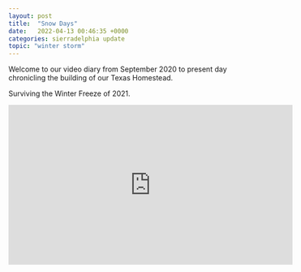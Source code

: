 ```yaml
---
layout: post
title:  "Snow Days"
date:   2022-04-13 00:46:35 +0000
categories: sierradelphia update
topic: "winter storm"
---
```

Welcome to our video diary from September 2020 to present day chronicling the building of our Texas Homestead.

Surviving the Winter Freeze of 2021.

<iframe width="560" height="315" src="https://www.youtube.com/embed/0_rS5MJbYoQ" title="YouTube video player" frameborder="0" allow="accelerometer; autoplay; clipboard-write; encrypted-media; gyroscope; picture-in-picture" allowfullscreen></iframe>